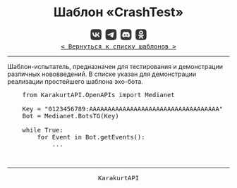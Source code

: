 <div align="center">
    <h1> Шаблон «CrashTest» </h1>
    <img src="../MediaImg/MediaVK-.svg" height="30"/>
    <img src="../MediaImg/MediaTG-.svg" height="30"/>
    <img src="../MediaImg/MediaDC-.svg" height="30"/>
    <img src="../MediaImg/MediaOK-.svg" height="30"/>
    <br>
    <kbd><a href="../ReadMe.md">< Вернуться к списку шаблонов ></a></kbd>
    <hr>
</div>

<div align="left">
    Шаблон-испытатель, предназначен для тестирования и демонстрации различных нововведений. В списке
    указан для демонстрации реализации простейшего шаблона эхо-бота.
</div>

<pre lang="Python">
    from KarakurtAPI.OpenAPIs import Medianet

    Key = "0123456789:AAAAAAAAAAAAAAAAAAAAAAAAAAAAAAAAAAA"
    Bot = Medianet.BotsTG(Key)
    
    while True:
        for Event in Bot.getEvents():
            ...
</pre>

<div align="center">
    <br>
    <hr>
    <samp>KarakurtAPI</samp>
</div>